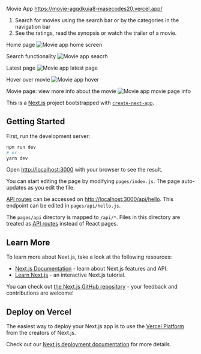 Movie App 
https://movie-agqdkuia8-masecodes20.vercel.app/

1. Search for movies using the search bar or by the categories in the navigation bar
2. See the ratings, read the synopsis or watch the trailer of a movie.

Home page
![Movie app home screen](https://user-images.githubusercontent.com/95643884/160734256-933559e8-af92-42cb-80e4-05dc6d5e81f9.png)

Search functionality
![Movie app seacrh](https://user-images.githubusercontent.com/95643884/160736635-652e46df-ea9c-4341-bd44-f59e7fd5e7de.png)

Latest page
![Movie app latest page](https://user-images.githubusercontent.com/95643884/160736737-2d722a86-8252-42f8-99cc-0d0097e0e3c6.png)

Hover over movie
![Movie app hover](https://user-images.githubusercontent.com/95643884/160736778-cd2ef5ae-d25c-417b-a61f-e08cb75227fc.png)

Movie page: view more info about the movie
![Movie app movie page info](https://user-images.githubusercontent.com/95643884/160736932-fc9c5ee8-43ab-4f1e-bea8-43521c38d437.png)


This is a [Next.js](https://nextjs.org/) project bootstrapped with [`create-next-app`](https://github.com/vercel/next.js/tree/canary/packages/create-next-app).

## Getting Started

First, run the development server:

```bash
npm run dev
# or
yarn dev
```

Open [http://localhost:3000](http://localhost:3000) with your browser to see the result.

You can start editing the page by modifying `pages/index.js`. The page auto-updates as you edit the file.

[API routes](https://nextjs.org/docs/api-routes/introduction) can be accessed on [http://localhost:3000/api/hello](http://localhost:3000/api/hello). This endpoint can be edited in `pages/api/hello.js`.

The `pages/api` directory is mapped to `/api/*`. Files in this directory are treated as [API routes](https://nextjs.org/docs/api-routes/introduction) instead of React pages.

## Learn More

To learn more about Next.js, take a look at the following resources:

- [Next.js Documentation](https://nextjs.org/docs) - learn about Next.js features and API.
- [Learn Next.js](https://nextjs.org/learn) - an interactive Next.js tutorial.

You can check out [the Next.js GitHub repository](https://github.com/vercel/next.js/) - your feedback and contributions are welcome!

## Deploy on Vercel

The easiest way to deploy your Next.js app is to use the [Vercel Platform](https://vercel.com/new?utm_medium=default-template&filter=next.js&utm_source=create-next-app&utm_campaign=create-next-app-readme) from the creators of Next.js.

Check out our [Next.js deployment documentation](https://nextjs.org/docs/deployment) for more details.
